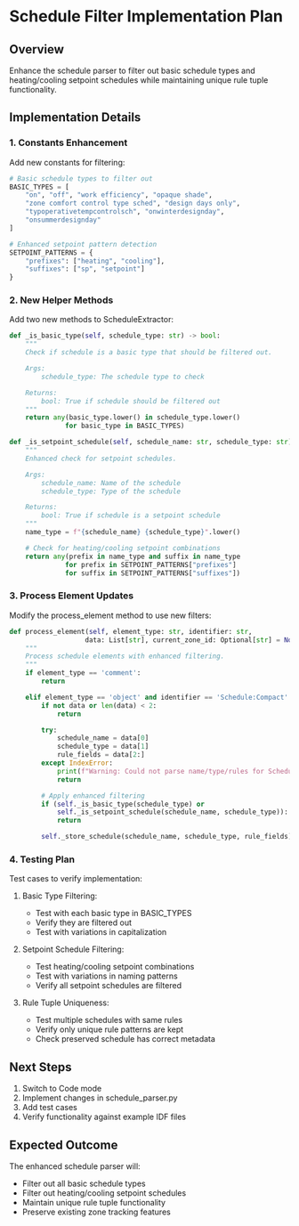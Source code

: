 # Schedule Filter Implementation Plan

## Overview

Enhance the schedule parser to filter out basic schedule types and heating/cooling setpoint schedules while maintaining unique rule tuple functionality.

## Implementation Details

### 1. Constants Enhancement

Add new constants for filtering:

```python
# Basic schedule types to filter out
BASIC_TYPES = [
    "on", "off", "work efficiency", "opaque shade",
    "zone comfort control type sched", "design days only",
    "typoperativetempcontrolsch", "onwinterdesignday",
    "onsummerdesignday"
]

# Enhanced setpoint pattern detection
SETPOINT_PATTERNS = {
    "prefixes": ["heating", "cooling"],
    "suffixes": ["sp", "setpoint"]
}
```

### 2. New Helper Methods

Add two new methods to ScheduleExtractor:

```python
def _is_basic_type(self, schedule_type: str) -> bool:
    """
    Check if schedule is a basic type that should be filtered out.

    Args:
        schedule_type: The schedule type to check

    Returns:
        bool: True if schedule should be filtered out
    """
    return any(basic_type.lower() in schedule_type.lower()
              for basic_type in BASIC_TYPES)

def _is_setpoint_schedule(self, schedule_name: str, schedule_type: str) -> bool:
    """
    Enhanced check for setpoint schedules.

    Args:
        schedule_name: Name of the schedule
        schedule_type: Type of the schedule

    Returns:
        bool: True if schedule is a setpoint schedule
    """
    name_type = f"{schedule_name} {schedule_type}".lower()

    # Check for heating/cooling setpoint combinations
    return any(prefix in name_type and suffix in name_type
              for prefix in SETPOINT_PATTERNS["prefixes"]
              for suffix in SETPOINT_PATTERNS["suffixes"])
```

### 3. Process Element Updates

Modify the process_element method to use new filters:

```python
def process_element(self, element_type: str, identifier: str,
                   data: List[str], current_zone_id: Optional[str] = None) -> None:
    """
    Process schedule elements with enhanced filtering.
    """
    if element_type == 'comment':
        return

    elif element_type == 'object' and identifier == 'Schedule:Compact':
        if not data or len(data) < 2:
            return

        try:
            schedule_name = data[0]
            schedule_type = data[1]
            rule_fields = data[2:]
        except IndexError:
            print(f"Warning: Could not parse name/type/rules for Schedule:Compact. Fields: {data}")
            return

        # Apply enhanced filtering
        if (self._is_basic_type(schedule_type) or
            self._is_setpoint_schedule(schedule_name, schedule_type)):
            return

        self._store_schedule(schedule_name, schedule_type, rule_fields)
```

### 4. Testing Plan

Test cases to verify implementation:

1. Basic Type Filtering:

   - Test with each basic type in BASIC_TYPES
   - Verify they are filtered out
   - Test with variations in capitalization

2. Setpoint Schedule Filtering:

   - Test heating/cooling setpoint combinations
   - Test with variations in naming patterns
   - Verify all setpoint schedules are filtered

3. Rule Tuple Uniqueness:
   - Test multiple schedules with same rules
   - Verify only unique rule patterns are kept
   - Check preserved schedule has correct metadata

## Next Steps

1. Switch to Code mode
2. Implement changes in schedule_parser.py
3. Add test cases
4. Verify functionality against example IDF files

## Expected Outcome

The enhanced schedule parser will:

- Filter out all basic schedule types
- Filter out heating/cooling setpoint schedules
- Maintain unique rule tuple functionality
- Preserve existing zone tracking features
